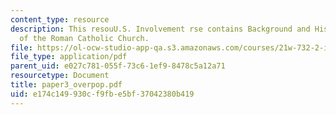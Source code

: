 ```yaml
---
content_type: resource
description: This resouU.S. Involvement rse contains Background and History, Influence
  of the Roman Catholic Church.
file: https://ol-ocw-studio-app-qa.s3.amazonaws.com/courses/21w-732-2-introduction-to-technical-communication-ethics-in-science-and-technology-fall-2006/e174c149930cf9fbe5bf37042380b419_paper3_overpop.pdf
file_type: application/pdf
parent_uid: e027c781-055f-73c6-1ef9-8478c5a12a71
resourcetype: Document
title: paper3_overpop.pdf
uid: e174c149-930c-f9fb-e5bf-37042380b419
---
```

